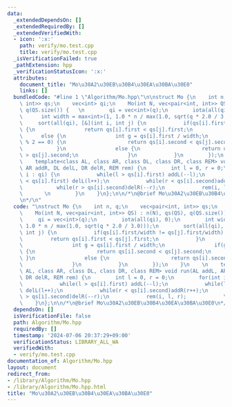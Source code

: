 ```yaml
---
data:
  _extendedDependsOn: []
  _extendedRequiredBy: []
  _extendedVerifiedWith:
  - icon: ':x:'
    path: verify/mo.test.cpp
    title: verify/mo.test.cpp
  _isVerificationFailed: true
  _pathExtension: hpp
  _verificationStatusIcon: ':x:'
  attributes:
    document_title: "Mo\u30A2\u30EB\u30B4\u30EA\u30BA\u30E0"
    links: []
  bundledCode: "#line 1 \"Algorithm/Mo.hpp\"\n\nstruct Mo {\n    int n, q;\n    vec<pair<int,\
    \ int>> qs;\n    vec<int> qi;\n    Mo(int N, vec<pair<int, int>> QS) : n(N), qs(QS),\
    \ q(QS.size()) {   \n        qi = vec<int>(q);\n        iota(all(qi), 0);\n  \
    \      int width = max<int>(1, 1.0 * n / max(1.0, sqrt(q * 2.0 / 3.0)));\n   \
    \     sort(all(qi), [&](int i, int j) {\n            if(qs[i].first/width != qs[j].first/width)\
    \ {\n                return qs[i].first < qs[j].first;\n            }\n      \
    \      else {\n                int g = qs[i].first / width;\n                if(g\
    \ % 2 == 0) {\n                    return qs[i].second < qs[j].second;\n     \
    \           }\n                else {\n                    return qs[i].second\
    \ > qs[j].second;\n                }\n            }\n        });\n    }\n    \n\
    \    template<class AL, class AR, class DL, class DR, class REM> void run(AL addL,\
    \ AR addR, DL delL, DR delR, REM rem) {\n        int l = 0, r = 0;\n        for(int\
    \ i : qi) {\n            while(l > qs[i].first) addL(--l);\n            while(l\
    \ < qs[i].first) delL(l++);\n            while(r < qs[i].second)addR(r++);\n \
    \           while(r > qs[i].second)delR(--r);\n            rem(i, l, r);     \
    \       \n        }\n    }\n};\n\n/*\n@brief Mo\u30A2\u30EB\u30B4\u30EA\u30BA\u30E0\
    \n*/\n"
  code: "\nstruct Mo {\n    int n, q;\n    vec<pair<int, int>> qs;\n    vec<int> qi;\n\
    \    Mo(int N, vec<pair<int, int>> QS) : n(N), qs(QS), q(QS.size()) {   \n   \
    \     qi = vec<int>(q);\n        iota(all(qi), 0);\n        int width = max<int>(1,\
    \ 1.0 * n / max(1.0, sqrt(q * 2.0 / 3.0)));\n        sort(all(qi), [&](int i,\
    \ int j) {\n            if(qs[i].first/width != qs[j].first/width) {\n       \
    \         return qs[i].first < qs[j].first;\n            }\n            else {\n\
    \                int g = qs[i].first / width;\n                if(g % 2 == 0)\
    \ {\n                    return qs[i].second < qs[j].second;\n               \
    \ }\n                else {\n                    return qs[i].second > qs[j].second;\n\
    \                }\n            }\n        });\n    }\n    \n    template<class\
    \ AL, class AR, class DL, class DR, class REM> void run(AL addL, AR addR, DL delL,\
    \ DR delR, REM rem) {\n        int l = 0, r = 0;\n        for(int i : qi) {\n\
    \            while(l > qs[i].first) addL(--l);\n            while(l < qs[i].first)\
    \ delL(l++);\n            while(r < qs[i].second)addR(r++);\n            while(r\
    \ > qs[i].second)delR(--r);\n            rem(i, l, r);            \n        }\n\
    \    }\n};\n\n/*\n@brief Mo\u30A2\u30EB\u30B4\u30EA\u30BA\u30E0\n*/"
  dependsOn: []
  isVerificationFile: false
  path: Algorithm/Mo.hpp
  requiredBy: []
  timestamp: '2024-07-06 20:37:29+09:00'
  verificationStatus: LIBRARY_ALL_WA
  verifiedWith:
  - verify/mo.test.cpp
documentation_of: Algorithm/Mo.hpp
layout: document
redirect_from:
- /library/Algorithm/Mo.hpp
- /library/Algorithm/Mo.hpp.html
title: "Mo\u30A2\u30EB\u30B4\u30EA\u30BA\u30E0"
---
```

